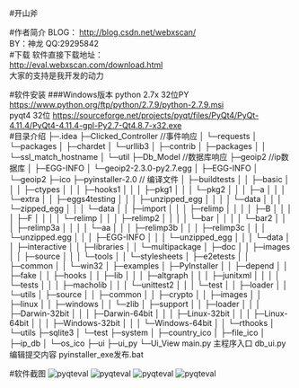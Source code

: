 #开山斧

#作者简介
BLOG： http://blog.csdn.net/webxscan/ <br>
BY：神龙 QQ:29295842 <br>
#下载
软件直接下载地址： <br>
http://eval.webxscan.com/download.html <br>
大家的支持是我开发的动力 <br>

#软件安装
###Windows版本
python 2.7x 32位PY  https://www.python.org/ftp/python/2.7.9/python-2.7.9.msi <br>
pyqt4 32位  https://sourceforge.net/projects/pyqt/files/PyQt4/PyQt-4.11.4/PyQt4-4.11.4-gpl-Py2.7-Qt4.8.7-x32.exe <br>
#目录介绍
├─.idea
├─Clicked_Controller //事件响应
│  └─requests
│      └─packages
│          ├─chardet
│          └─urllib3
│              ├─contrib
│              ├─packages
│              │  └─ssl_match_hostname
│              └─util
├─Db_Model //数据库响应
├─geoip2 //ip数据库
│  ├─EGG-INFO
│  └─geoip2-2.3.0-py2.7.egg
│      ├─EGG-INFO
│      └─geoip2
├─ico
├─pyinstaller-2.0 // 编译文件
│  ├─buildtests
│  │  ├─basic
│  │  │  ├─ctypes
│  │  │  ├─hooks1
│  │  │  ├─pkg1
│  │  │  └─pkg2
│  │  │      ├─a
│  │  │      └─extra
│  │  ├─eggs4testing
│  │  │  ├─unzipped_egg
│  │  │  │  └─data
│  │  │  └─zipped_egg
│  │  │      └─data
│  │  ├─import
│  │  │  ├─relimp
│  │  │  │  ├─B
│  │  │  │  ├─F
│  │  │  │  └─relimp
│  │  │  ├─relimp2
│  │  │  │  └─bar
│  │  │  │      └─bar2
│  │  │  ├─relimp3a
│  │  │  │  └─aa
│  │  │  ├─relimp3b
│  │  │  ├─relimp3c
│  │  │  └─unzipped.egg
│  │  │      ├─EGG-INFO
│  │  │      └─unzipped_egg
│  │  │          └─data
│  │  ├─interactive
│  │  ├─libraries
│  │  └─multipackage
│  ├─doc
│  │  ├─images
│  │  ├─source
│  │  │  └─tools
│  │  └─stylesheets
│  ├─e2etests
│  │  ├─common
│  │  └─win32
│  ├─examples
│  ├─PyInstaller
│  │  ├─depend
│  │  ├─fake
│  │  ├─hooks
│  │  ├─lib
│  │  │  ├─altgraph
│  │  │  ├─junitxml
│  │  │  │  └─tests
│  │  │  ├─macholib
│  │  │  └─unittest2
│  │  │      └─test
│  │  ├─loader
│  │  └─utils
│  ├─source
│  │  ├─common
│  │  ├─crypto
│  │  ├─images
│  │  ├─linux
│  │  ├─windows
│  │  └─zlib
│  ├─support
│  │  ├─loader
│  │  │  ├─Darwin-32bit
│  │  │  ├─Darwin-64bit
│  │  │  ├─Linux-32bit
│  │  │  ├─Linux-64bit
│  │  │  ├─Windows-32bit
│  │  │  └─Windows-64bit
│  │  └─rthooks
│  └─utils
├─sqlite3
│  └─test
├─system
│  ├─country_ico
│  ├─file_ico
│  ├─ip_db
│  └─os_ico
├─ui
├─ui_py
└─Ui_View
main.py 主程序入口
db_ui.py编辑提交内容
pyinstaller_exe发布.bat

#软件截图
<img src="http://img.blog.csdn.net/20160524101029620?watermark/2/text/aHR0cDovL2Jsb2cuY3Nkbi5uZXQv/font/5a6L5L2T/fontsize/400/fill/I0JBQkFCMA==/dissolve/70/gravity/Center"  alt="pyqteval" />
<img src="http://img.blog.csdn.net/20160524100856152?watermark/2/text/aHR0cDovL2Jsb2cuY3Nkbi5uZXQv/font/5a6L5L2T/fontsize/400/fill/I0JBQkFCMA==/dissolve/70/gravity/Center"  alt="pyqteval" />
<img src="http://img.blog.csdn.net/20160506192749032?watermark/2/text/aHR0cDovL2Jsb2cuY3Nkbi5uZXQv/font/5a6L5L2T/fontsize/400/fill/I0JBQkFCMA==/dissolve/70/gravity/Center"  alt="pyqteval" />
<img src="http://img.blog.csdn.net/20160506192800678?watermark/2/text/aHR0cDovL2Jsb2cuY3Nkbi5uZXQv/font/5a6L5L2T/fontsize/400/fill/I0JBQkFCMA==/dissolve/70/gravity/Center"  alt="pyqteval" />




